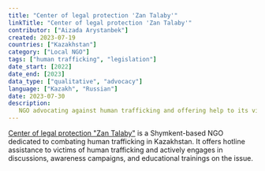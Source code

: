 ```yaml
---
title: "Center of legal protection 'Zan Talaby'"
linkTitle: "Center of legal protection 'Zan Talaby'"
contributor: ["Aizada Arystanbek"]
created: 2023-07-19
countries: ["Kazakhstan"]
category: ["Local NGO"]
tags: ["human trafficking", "legislation"]
date_start: [2022]
date_end: [2023]
data_type: ["qualitative", "advocacy"]
language: ["Kazakh", "Russian"]
date: 2023-07-30
description:
   NGO advocating against human trafficking and offering help to its victims.
---
```


[Center of legal protection "Zan Talaby"](https://www.facebook.com/NgoZanTalabyShymkent/) is a Shymkent-based NGO dedicated to combating human trafficking in Kazakhstan. It offers hotline assistance to victims of human trafficking and actively engages in discussions, awareness campaigns, and educational trainings on the issue.
